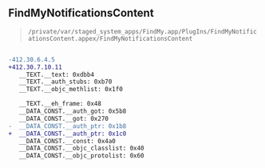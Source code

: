 ## FindMyNotificationsContent

> `/private/var/staged_system_apps/FindMy.app/PlugIns/FindMyNotificationsContent.appex/FindMyNotificationsContent`

```diff

-412.30.6.4.5
+412.30.7.10.11
   __TEXT.__text: 0xdbb4
   __TEXT.__auth_stubs: 0xb70
   __TEXT.__objc_methlist: 0x1f0

   __TEXT.__eh_frame: 0x48
   __DATA_CONST.__auth_got: 0x5b8
   __DATA_CONST.__got: 0x270
-  __DATA_CONST.__auth_ptr: 0x1b8
+  __DATA_CONST.__auth_ptr: 0x1c0
   __DATA_CONST.__const: 0x4a0
   __DATA_CONST.__objc_classlist: 0x40
   __DATA_CONST.__objc_protolist: 0x60

```

